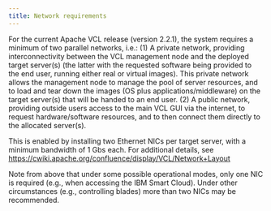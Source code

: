```yaml
---
title: Network requirements
---
```


For the current Apache VCL release (version 2.2.1), the system requires a
minimum of two parallel networks, i.e.:
(1) A private network, providing interconnectivity between the VCL
management node and the deployed target server(s) (the latter with the
requested software being provided to the end user, running either real or
virtual images). This private network allows the management node to manage
the pool of server resources, and to load and tear down the images (OS plus
applications/middleware) on the target server(s) that will be handed to an
end user.
(2) A public network, providing outside users access to the main VCL GUI
via the internet, to request hardware/software resources, and to then
connect them directly to the allocated server(s).

This is enabled by installing two Ethernet NICs per target server, with a
minimum bandwidth of 1 Gbs each. 
For additional details, see
https://cwiki.apache.org/confluence/display/VCL/Network+Layout

Note from above that under some possible operational modes, only one NIC is
required (e.g., when accessing the IBM Smart Cloud). Under other
circumstances (e.g., controlling blades) more than two NICs may be
recommended. 
